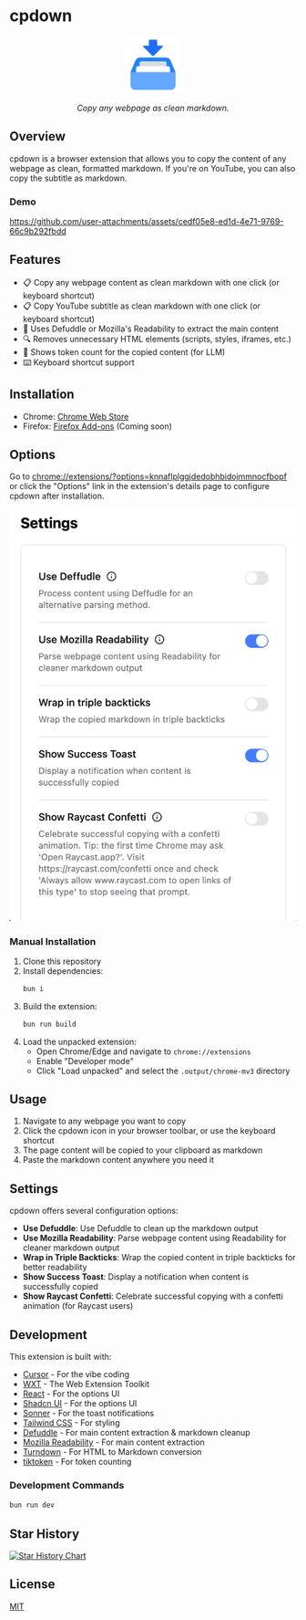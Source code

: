 # cpdown

<div align="center">
  <img src="./public/icon/128.png" alt="cpdown logo" width="100" height="100" />
  <p><em>Copy any webpage as clean markdown.</em></p>
</div>

## Overview

cpdown is a browser extension that allows you to copy the content of any webpage as clean, formatted markdown. If you're on YouTube, you can also copy the subtitle as markdown.

### Demo

https://github.com/user-attachments/assets/cedf05e8-ed1d-4e71-9769-66c9b292fbdd

## Features

- 📋 Copy any webpage content as clean markdown with one click (or keyboard shortcut)
- 📋 Copy YouTube subtitle as clean markdown with one click (or keyboard shortcut)
- 📖 Uses Defuddle or Mozilla's Readability to extract the main content
- 🔍 Removes unnecessary HTML elements (scripts, styles, iframes, etc.)
- 🔢 Shows token count for the copied content (for LLM)
- ⌨️ Keyboard shortcut support

## Installation

- Chrome: [Chrome Web Store](https://chromewebstore.google.com/detail/cpdown/knnaflplggjdedobhbidojmmnocfbopf)
- Firefox: [Firefox Add-ons](https://addons.mozilla.org/en-US/firefox/addon/cpdown/) (Coming soon)

## Options

Go to [chrome://extensions/?options=knnaflplggjdedobhbidojmmnocfbopf](chrome://extensions/?options=knnaflplggjdedobhbidojmmnocfbopf) or click the "Options" link in the extension's details page to configure cpdown after installation.

![](.github/assets/options.png)

### Manual Installation

1. Clone this repository
2. Install dependencies:
   ```sh
   bun i
   ```
3. Build the extension:
   ```sh
   bun run build
   ```
4. Load the unpacked extension:
   - Open Chrome/Edge and navigate to `chrome://extensions`
   - Enable "Developer mode"
   - Click "Load unpacked" and select the `.output/chrome-mv3` directory

## Usage

1. Navigate to any webpage you want to copy
2. Click the cpdown icon in your browser toolbar, or use the keyboard shortcut
3. The page content will be copied to your clipboard as markdown
4. Paste the markdown content anywhere you need it

## Settings

cpdown offers several configuration options:

- **Use Defuddle**: Use Defuddle to clean up the markdown output
- **Use Mozilla Readability**: Parse webpage content using Readability for cleaner markdown output
- **Wrap in Triple Backticks**: Wrap the copied content in triple backticks for better readability
- **Show Success Toast**: Display a notification when content is successfully copied
- **Show Raycast Confetti**: Celebrate successful copying with a confetti animation (for Raycast users)

## Development

This extension is built with:

- [Cursor](https://www.cursor.com/) - For the vibe coding
- [WXT](https://wxt.dev/) - The Web Extension Toolkit
- [React](https://react.dev/) - For the options UI
- [Shadcn UI](https://ui.shadcn.com/) - For the options UI
- [Sonner](https://sonner.emilkowal.ski/) - For the toast notifications
- [Tailwind CSS](https://tailwindcss.com/) - For styling
- [Defuddle](https://github.com/kepano/defuddle) - For main content extraction & markdown cleanup
- [Mozilla Readability](https://github.com/mozilla/readability) - For main content extraction
- [Turndown](https://github.com/mixmark-io/turndown) - For HTML to Markdown conversion
- [tiktoken](https://github.com/dqbd/tiktoken) - For token counting

### Development Commands

```bash
bun run dev
```

## Star History

[![Star History Chart](https://api.star-history.com/svg?repos=ysm-dev/cpdown&type=Date)](https://www.star-history.com/#ysm-dev/cpdown&Date)

## License

[MIT](LICENSE)
